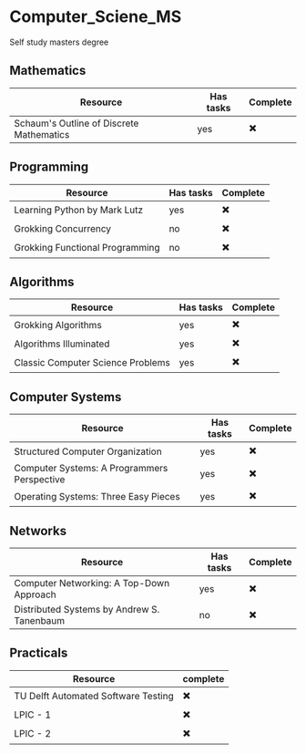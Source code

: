 # Computer_Sciene_MS
Self study masters degree

## Mathematics 

| Resource | Has tasks | Complete |
| --- | --- | --- |
| Schaum's Outline of Discrete Mathematics | yes | ✖️ |

## Programming

| Resource | Has tasks | Complete |
| --- | --- | --- |
| Learning Python by Mark Lutz | yes | ✖️ |
| Grokking Concurrency | no | ✖️ |
| Grokking Functional Programming | no | ✖️ |


## Algorithms 

| Resource | Has tasks | Complete |
| --- | --- | --- |
| Grokking Algorithms | yes | ✖️ |
| Algorithms Illuminated | yes | ✖️ |
| Classic Computer Science Problems | yes | ✖️ |


## Computer Systems 

| Resource | Has tasks | Complete |
| --- | --- | --- |
| Structured Computer Organization| yes | ✖️ |
| Computer Systems: A Programmers Perspective | yes | ✖️ |
| Operating Systems: Three Easy Pieces | yes | ✖️ |


## Networks 

| Resource | Has tasks | Complete |
| --- | --- | --- |
| Computer Networking: A Top-Down Approach | yes | ✖️ |
|  Distributed Systems by Andrew S. Tanenbaum | no | ✖️ |

## Practicals 


| Resource | complete |
| --- | --- |
| TU Delft Automated Software Testing | ✖️ |
| LPIC - 1 | ✖️ |
| LPIC - 2 | ✖️ |
